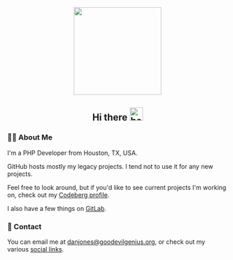 <div id="header" align="center">
  <img src="https://media.giphy.com/media/bGgsc5mWoryfgKBx1u/giphy.gif" width="200"/>
</div>

<h2 align="center">
    Hi there
    <img src="https://media.giphy.com/media/hvRJCLFzcasrR4ia7z/giphy.gif" width="30px" alt="hello" />
</h2>

### 🧑‍💻 About Me

I'm a PHP Developer from Houston, TX, USA.

GitHub hosts mostly my legacy projects. I tend not to use it for any new projects.

Feel free to look around, but if you'd like to see current projects I'm working on, check out my [Codeberg profile](https://codeberg.org/danjones000/).

I also have a few things on [GitLab](https://gitlab.com/danjones000).

### 💬 Contact

You can email me at [danjones@goodevilgenius.org](mailto:danjones@goodevilgenius.org), or check out my various [social links](https://links.danielrayjones.com/).
